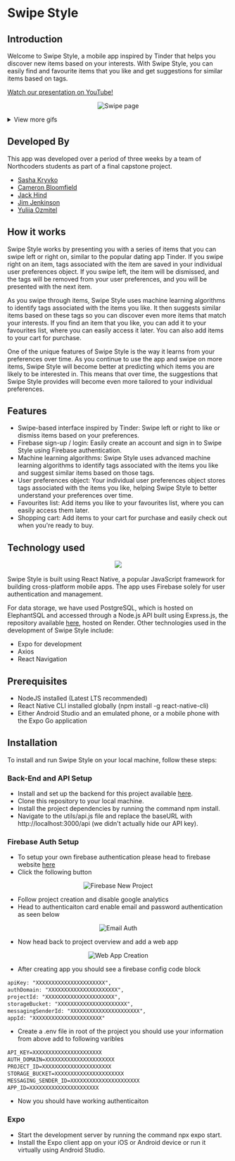 # Swipe Style

## Introduction

Welcome to Swipe Style, a mobile app inspired by Tinder that helps you discover new items based on your interests. With Swipe Style, you can easily find and favourite items that you like and get suggestions for similar items based on tags.

[Watch our presentation on YouTube!](https://www.youtube.com/watch?v=3_3Q-xbtpj0)

<p align="center">
  <img src="assets\swipePage.gif" height="600" alt="Swipe page"/>
</p>

<details>
<summary>View more gifs</summary>

<div align="center">
<img src="assets\SignUp.gif" height="600" alt="Sign Up page">
<img src="assets\favandbsk.gif" height="600" alt="Favourites and basket page">
<img src="assets\settingspage.gif" height="600" alt="Settings page">
</div>

</details>

## Developed By

This app was developed over a period of three weeks by a team of Northcoders students as part of a final capstone project.

- [Sasha Kryvko](https://github.com/Aleksanrda)
- [Cameron Bloomfield](https://github.com/Cam-Bloom)
- [Jack Hind](https://github.com/JxckHind)
- [Jim Jenkinson](https://github.com/Superjim)
- [Yuliia Ozmitel](https://github.com/juliaozm)

## How it works

Swipe Style works by presenting you with a series of items that you can swipe left or right on, similar to the popular dating app Tinder. If you swipe right on an item, tags associated with the item are saved in your individual user preferences object. If you swipe left, the item will be dismissed, and the tags will be removed from your user preferences, and you will be presented with the next item.

As you swipe through items, Swipe Style uses machine learning algorithms to identify tags associated with the items you like. It then suggests similar items based on these tags so you can discover even more items that match your interests. If you find an item that you like, you can add it to your favourites list, where you can easily access it later. You can also add items to your cart for purchase.

One of the unique features of Swipe Style is the way it learns from your preferences over time. As you continue to use the app and swipe on more items, Swipe Style will become better at predicting which items you are likely to be interested in. This means that over time, the suggestions that Swipe Style provides will become even more tailored to your individual preferences.

## Features

- Swipe-based interface inspired by Tinder: Swipe left or right to like or dismiss items based on your preferences.
- Firebase sign-up / login: Easily create an account and sign in to Swipe Style using Firebase authentication.
- Machine learning algorithms: Swipe Style uses advanced machine learning algorithms to identify tags associated with the items you like and suggest similar items based on those tags.
- User preferences object: Your individual user preferences object stores tags associated with the items you like, helping Swipe Style to better understand your preferences over time.
- Favourites list: Add items you like to your favourites list, where you can easily access them later.
- Shopping cart: Add items to your cart for purchase and easily check out when you're ready to buy.

## Technology used

<p align="center">
  <a href="https://skillicons.dev">
    <img src="https://skillicons.dev/icons?i=js,react,nodejs,express,postgresql,firebase,git" />
  </a>
</p>

Swipe Style is built using React Native, a popular JavaScript framework for building cross-platform mobile apps. The app uses Firebase solely for user authentication and management.

For data storage, we have used PostgreSQL, which is hosted on ElephantSQL and accessed through a Node.js API built using Express.js, the repository available [here](https://github.com/Superjim/clothes-backend), hosted on Render. Other technologies used in the development of Swipe Style include:

- Expo for development
- Axios
- React Navigation

## Prerequisites

- NodeJS installed (Latest LTS recommended)
- React Native CLI installed globally (npm install -g react-native-cli)
- Either Android Studio and an emulated phone, or a mobile phone with the Expo Go application

## Installation

To install and run Swipe Style on your local machine, follow these steps:

### Back-End and API Setup

- Install and set up the backend for this project available [here](https://github.com/Superjim/clothes-backend).
- Clone this repository to your local machine.
- Install the project dependencies by running the command npm install.
- Navigate to the utils/api.js file and replace the baseURL with http://localhost:3000/api (we didn't actually hide our API key).

### Firebase Auth Setup

- To setup your own firebase authentication please head to firebase website [here](https://console.firebase.google.com/)
- Click the following button

<p align="center">
<img src="https://i.imgur.com/iDpvlE2.png" alt="Firebase New Project" height=200/>
</p>

- Follow project creation and disable google analytics
- Head to authenticaiton card enable email and password authentication as seen below

<p align="center">
<img src="https://i.imgur.com/v9wjjdX.png" alt="Email Auth" height=200/>
</p>

- Now head back to project overview and add a web app

<p align="center">
<img src="https://i.imgur.com/Ah1jAT8.png" alt="Web App Creation" height=200/>
</p>

- After creating app you should see a firebase config code block

```
apiKey: "XXXXXXXXXXXXXXXXXXXXXX",
authDomain: "XXXXXXXXXXXXXXXXXXXXXX",
projectId: "XXXXXXXXXXXXXXXXXXXXXX",
storageBucket: "XXXXXXXXXXXXXXXXXXXXXX",
messagingSenderId: "XXXXXXXXXXXXXXXXXXXXXX",
appId: "XXXXXXXXXXXXXXXXXXXXXX"
```

- Create a .env file in root of the project you should use your information from above add to following varibles

```
API_KEY=XXXXXXXXXXXXXXXXXXXXXX
AUTH_DOMAIN=XXXXXXXXXXXXXXXXXXXXXX
PROJECT_ID=XXXXXXXXXXXXXXXXXXXXXX
STORAGE_BUCKET=XXXXXXXXXXXXXXXXXXXXXX
MESSAGING_SENDER_ID=XXXXXXXXXXXXXXXXXXXXXX
APP_ID=XXXXXXXXXXXXXXXXXXXXXX
```

- Now you should have working authenticaiton

### Expo

- Start the development server by running the command npx expo start.
- Install the Expo client app on your iOS or Android device or run it virtually using Android Studio.
